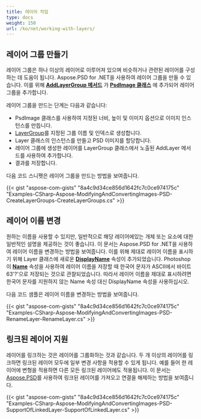 ```yaml
---
title: 레이어 작업
type: docs
weight: 150
url: /ko/net/working-with-layers/
---
```


## **레이어 그룹 만들기**
레이어 그룹은 하나 이상의 레이어로 이루어져 있으며 비슷하거나 관련된 레이어를 구성하는 데 도움이 됩니다. Aspose.PSD for .NET을 사용하여 레이어 그룹을 만들 수 있습니다. 이를 위해 **[AddLayerGroup 메서드](https://reference.aspose.com/net/psd/aspose.psd.fileformats.psd/psdimage/methods/addlayergroup)** 가 **[PsdImage 클래스](https://reference.aspose.com/net/psd/aspose.psd.fileformats.psd/psdimage)** 에 추가되어 레이어 그룹을 추가합니다.

레이어 그룹을 만드는 단계는 다음과 같습니다:

- PsdImage 클래스를 사용하여 지정된 너비, 높이 및 이미지 옵션으로 이미지 인스턴스를 만듭니다.
- [LayerGroup](https://reference.aspose.com/net/psd/aspose.psd.fileformats.psd/layers/layergroup)를 지정된 그룹 이름 및 인덱스로 생성합니다.
- Layer 클래스의 인스턴스를 만들고 PSD 이미지를 할당합니다.
- 레이어 그룹에 생성한 레이어를 LayerGroup 클래스에서 노출된 AddLayer 메서드를 사용하여 추가합니다.
- 결과를 저장합니다.

다음 코드 스니펫은 레이어 그룹을 만드는 방법을 보여줍니다.

{{< gist "aspose-com-gists" "8a4c9d34ce856d1642fc7c0ce974175c" "Examples-CSharp-Aspose-ModifyingAndConvertingImages-PSD-CreateLayerGroups-CreateLayerGroups.cs" >}}

## **레이어 이름 변경**
원하는 이름을 사용할 수 있지만, 일반적으로 해당 레이어에있는 개체 또는 요소에 대한 일반적인 설명을 제공하는 것이 좋습니다. 이 문서는 Aspose.PSD for .NET을 사용하여 레이어 이름을 변경하는 방법을 보여줍니다. 이를 위해 제대로 레이어 이름을 표시하기 위해 Layer 클래스에 새로운 **[DisplayName](https://reference.aspose.com/psd/net/aspose.psd.fileformats.psd/layers/layer/properties/displayname)** 속성이 추가되었습니다. Photoshop이 **[Name](https://reference.aspose.com/psd/net/aspose.psd.fileformats.psd/layers/layer/properties/name)** 속성을 사용하여 레이어 이름을 저장할 때 한국어 문자가 ASCII에서 바이트 63'?'으로 저장되는 것으로 관찰되었습니다. 따라서 레이어 이름을 제대로 표시하려면 한국어 문자를 지원하지 않는 Name 속성 대신 DisplayName 속성을 사용하십시오.

다음 코드 샘플은 레이어 이름을 변경하는 방법을 보여줍니다. 

{{< gist "aspose-com-gists" "8a4c9d34ce856d1642fc7c0ce974175c" "Examples-CSharp-Aspose-ModifyingAndConvertingImages-PSD-RenameLayer-RenameLayer.cs" >}}

## **링크된 레이어 지원**
레이어를 링크하는 것은 레이어를 그룹화하는 것과 같습니다. 두 개 이상의 레이어를 링크하면 링크된 레이어 모두에 일부 변경 사항을 적용할 수 있게 됩니다. 예를 들어 한 레이어에 변형을 적용하면 다른 모든 링크된 레이어에도 적용됩니다. 이 문서는 [Aspose.PSD](https://products.aspose.com/psd)를 사용하여 링크된 레이어를 가져오고 연결을 해제하는 방법을 보여줍니다.

{{< gist "aspose-com-gists" "8a4c9d34ce856d1642fc7c0ce974175c" "Examples-CSharp-Aspose-ModifyingAndConvertingImages-PSD-SupportOfLinkedLayer-SupportOfLinkedLayer.cs" >}}
